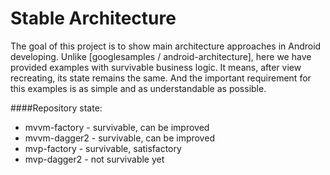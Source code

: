 # Stable Architecture

The goal of this project is to show main architecture approaches in Android developing. Unlike [googlesamples / android-architecture], 
here we have provided examples with survivable business logic. It means, after view recreating, its state remains the same. 
And the important requirement for this examples is as simple and as understandable as possible.

####Repository state:
  - mvvm-factory - survivable, can be improved
  - mvvm-dagger2 - survivable, can be improved
  - mvp-factory - survivable, satisfactory
  - mvp-dagger2 - not survivable yet

[googlesamples/android-architecture]: <https://github.com/googlesamples/android-architecture>
